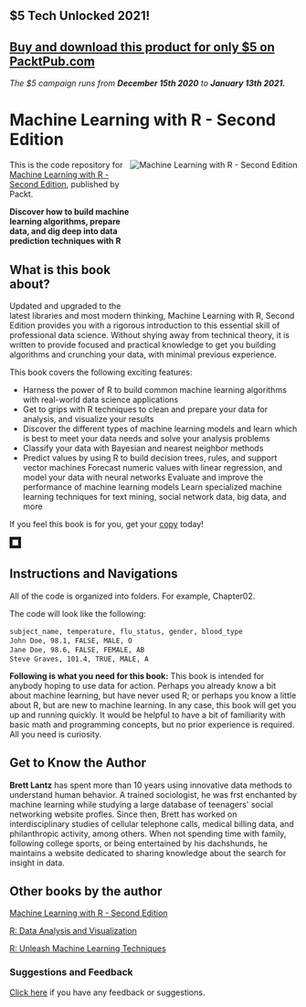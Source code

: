## $5 Tech Unlocked 2021!
[Buy and download this product for only $5 on PacktPub.com](https://www.packtpub.com/)
-----
*The $5 campaign         runs from __December 15th 2020__ to __January 13th 2021.__*

# Machine Learning with R - Second Edition

<a href="https://www.packtpub.com/big-data-and-business-intelligence/machine-learning-r-second-edition?utm_source=github&utm_medium=repository&utm_campaign=9781784393908 "><img src="https://dz13w8afd47il.cloudfront.net/sites/default/files/imagecache/ppv4_main_book_cover/9781784393908.png" alt="Machine Learning with R - Second Edition" height="256px" align="right"></a>

This is the code repository for [Machine Learning with R - Second Edition](https://www.packtpub.com/big-data-and-business-intelligence/machine-learning-r-second-edition?utm_source=github&utm_medium=repository&utm_campaign=9781784393908), published by Packt.

**Discover how to build machine learning algorithms, prepare data, and dig deep into data prediction techniques with R**

## What is this book about?
Updated and upgraded to the latest libraries and most modern thinking, Machine Learning with R, Second Edition provides you with a rigorous introduction to this essential skill of professional data science. Without shying away from technical theory, it is written to provide focused and practical knowledge to get you building algorithms and crunching your data, with minimal previous experience.

This book covers the following exciting features:
* Harness the power of R to build common machine learning algorithms with real-world data science applications 
* Get to grips with R techniques to clean and prepare your data for analysis, and visualize your results 
* Discover the different types of machine learning models and learn which is best to meet your data needs and solve your analysis problems 
* Classify your data with Bayesian and nearest neighbor methods 
* Predict values by using R to build decision trees, rules, and support vector machines 
Forecast numeric values with linear regression, and model your data with neural networks 
Evaluate and improve the performance of machine learning models 
Learn specialized machine learning techniques for text mining, social network data, big data, and more 

If you feel this book is for you, get your [copy](https://www.amazon.com/dp/1784393908) today!

<a href="https://www.packtpub.com/?utm_source=github&utm_medium=banner&utm_campaign=GitHubBanner"><img src="https://raw.githubusercontent.com/PacktPublishing/GitHub/master/GitHub.png" 
alt="https://www.packtpub.com/" border="5" /></a>

## Instructions and Navigations
All of the code is organized into folders. For example, Chapter02.

The code will look like the following:
```
subject_name, temperature, flu_status, gender, blood_type
John Doe, 98.1, FALSE, MALE, O 
Jane Doe, 98.6, FALSE, FEMALE, AB
Steve Graves, 101.4, TRUE, MALE, A
```

**Following is what you need for this book:**
This book is intended for anybody hoping to use data for action. Perhaps you already know a bit about machine learning, but have never used R; or perhaps you know a little about R, but are new to machine learning. In any case, this book will get you up and running quickly. It would be helpful to have a bit of familiarity with basic math and programming concepts, but no prior experience is required. All you need is curiosity.

## Get to Know the Author
**Brett Lantz**
 has spent more than 10 years using innovative data methods to understand human behavior. A trained sociologist, he was frst enchanted by machine learning while studying a large database of teenagers' social networking website profles. Since then, Brett has worked on interdisciplinary studies of cellular telephone calls, medical billing data, and philanthropic activity, among others. When not spending time with family, following college sports, or being entertained by his dachshunds, he maintains a website dedicated to sharing knowledge about the search for insight in data.

## Other books by the author

[Machine Learning with R - Second Edition](https://www.packtpub.com/big-data-and-business-intelligence/machine-learning-r-second-edition?utm_source=github&utm_medium=repository&utm_campaign=9781784393908)

[R: Data Analysis and Visualization](https://www.packtpub.com/big-data-and-business-intelligence/r-data-analysis-and-visualization?utm_source=github&utm_medium=repository&utm_campaign=9781786463500)

[R: Unleash Machine Learning Techniques](https://www.packtpub.com/big-data-and-business-intelligence/r-unleash-machine-learning-techniques?utm_source=github&utm_medium=repository&utm_campaign=9781787127340)

[](https://www.packtpub.com/big-data-and-business-intelligence/machine-learning-r-third-edition?utm_source=github&utm_medium=repository&utm_campaign=)

### Suggestions and Feedback
[Click here](https://docs.google.com/forms/d/e/1FAIpQLSdy7dATC6QmEL81FIUuymZ0Wy9vH1jHkvpY57OiMeKGqib_Ow/viewform) if you have any feedback or suggestions.
